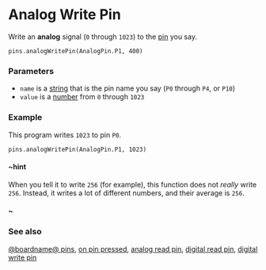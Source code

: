 # Analog Write Pin

Write an **analog** signal (`0` through `1023`) to the
[pin](/device/pins) you say.

```sig
pins.analogWritePin(AnalogPin.P1, 400)
```

### Parameters

* ``name`` is a [string](/reference/types/string) that is the pin name you say (`P0` through `P4`, or `P10`)
* ``value`` is a [number](/reference/types/number) from `0` through `1023`

### Example

This program writes `1023` to pin `P0`.

```blocks
pins.analogWritePin(AnalogPin.P1, 1023)
```

#### ~hint

When you tell it to write `256` (for example), this function does not
_really_ write `256`.  Instead, it writes a lot of different numbers,
and their average is `256`.

#### ~

### See also

[@boardname@ pins](/device/pins), [on pin pressed](/reference/input/on-pin-pressed), [analog read pin](/reference/pins/analog-read-pin), [digital read pin](/reference/pins/digital-read-pin), [digital write pin](/reference/pins/digital-write-pin)

